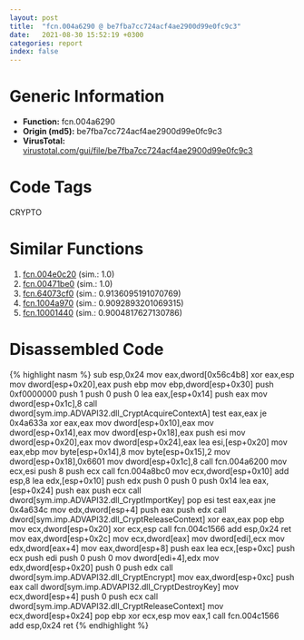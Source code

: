 ```yaml
---
layout: post
title:  "fcn.004a6290 @ be7fba7cc724acf4ae2900d99e0fc9c3"
date:   2021-08-30 15:52:19 +0300
categories: report
index: false
---
```


# Generic Information
- **Function:** fcn.004a6290
- **Origin (md5):** be7fba7cc724acf4ae2900d99e0fc9c3
- **VirusTotal:** [virustotal.com/gui/file/be7fba7cc724acf4ae2900d99e0fc9c3][virustotal_ref]

# Code Tags
<span class="tag" id="CRYPTO">CRYPTO</span>


# Similar Functions

1. [fcn.004e0c20][similar_1_ref] (sim.: 1.0)
2. [fcn.00471be0][similar_2_ref] (sim.: 1.0)
3. [fcn.64073cf0][similar_3_ref] (sim.: 0.9136095191070769)
4. [fcn.1004a970][similar_4_ref] (sim.: 0.9092893201069315)
5. [fcn.10001440][similar_5_ref] (sim.: 0.9004817627130786)


# Disassembled Code

{% highlight nasm %}
sub esp,0x24
mov eax,dword[0x56c4b8]
xor eax,esp
mov dword[esp+0x20],eax
push ebp
mov ebp,dword[esp+0x30]
push 0xf0000000
push 1
push 0
push 0
lea eax,[esp+0x14]
push eax
mov dword[esp+0x1c],8
call dword[sym.imp.ADVAPI32.dll_CryptAcquireContextA]
test eax,eax
je 0x4a633a
xor eax,eax
mov dword[esp+0x10],eax
mov dword[esp+0x14],eax
mov dword[esp+0x18],eax
push esi
mov dword[esp+0x20],eax
mov dword[esp+0x24],eax
lea esi,[esp+0x20]
mov eax,ebp
mov byte[esp+0x14],8
mov byte[esp+0x15],2
mov dword[esp+0x18],0x6601
mov dword[esp+0x1c],8
call fcn.004a6200
mov ecx,esi
push 8
push ecx
call fcn.004a8bc0
mov ecx,dword[esp+0x10]
add esp,8
lea edx,[esp+0x10]
push edx
push 0
push 0
push 0x14
lea eax,[esp+0x24]
push eax
push ecx
call dword[sym.imp.ADVAPI32.dll_CryptImportKey]
pop esi
test eax,eax
jne 0x4a634c
mov edx,dword[esp+4]
push eax
push edx
call dword[sym.imp.ADVAPI32.dll_CryptReleaseContext]
xor eax,eax
pop ebp
mov ecx,dword[esp+0x20]
xor ecx,esp
call fcn.004c1566
add esp,0x24
ret
mov eax,dword[esp+0x2c]
mov ecx,dword[eax]
mov dword[edi],ecx
mov edx,dword[eax+4]
mov eax,dword[esp+8]
push eax
lea ecx,[esp+0xc]
push ecx
push edi
push 0
push 0
mov dword[edi+4],edx
mov edx,dword[esp+0x20]
push 0
push edx
call dword[sym.imp.ADVAPI32.dll_CryptEncrypt]
mov eax,dword[esp+0xc]
push eax
call dword[sym.imp.ADVAPI32.dll_CryptDestroyKey]
mov ecx,dword[esp+4]
push 0
push ecx
call dword[sym.imp.ADVAPI32.dll_CryptReleaseContext]
mov ecx,dword[esp+0x24]
pop ebp
xor ecx,esp
mov eax,1
call fcn.004c1566
add esp,0x24
ret
{% endhighlight %}


[similar_1_ref]: /report/fcn.004e0c20@279a61b1e76da49531f1f16fd1102a2d
[similar_2_ref]: /report/fcn.00471be0@289859175c221b107317af7727d26c17
[similar_3_ref]: /report/fcn.64073cf0@07e4412910bcf0f5969ef64c44eecb2d
[similar_4_ref]: /report/fcn.1004a970@2585b133c2e70968905cce13b1fc2654
[similar_5_ref]: /report/fcn.10001440@a0ac129ff3ea4c0dfa9529c259a9502c
[virustotal_ref]: https://www.virustotal.com/gui/file/be7fba7cc724acf4ae2900d99e0fc9c3
